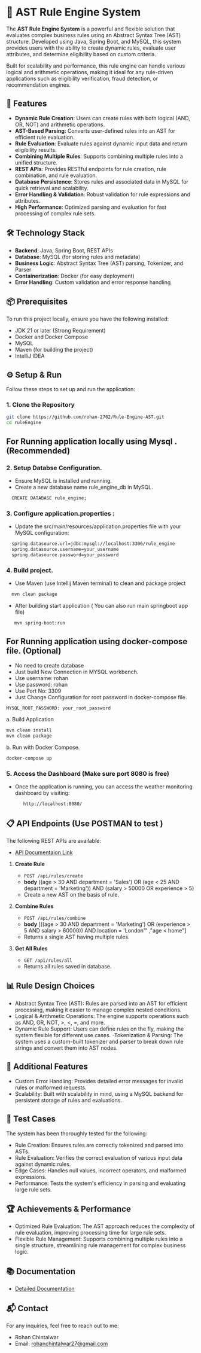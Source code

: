 # 🌟 AST Rule Engine System

The **AST Rule Engine System** is a powerful and flexible solution that evaluates complex business rules using an Abstract Syntax Tree (AST) structure. Developed using Java, Spring Boot, and MySQL, this system provides users with the ability to create dynamic rules, evaluate user attributes, and determine eligibility based on custom criteria. 

Built for scalability and performance, this rule engine can handle various logical and arithmetic operations, making it ideal for any rule-driven applications such as eligibility verification, fraud detection, or recommendation engines.

## 🚀 Features

- **Dynamic Rule Creation**: Users can create rules with both logical (AND, OR, NOT) and arithmetic operations.
- **AST-Based Parsing**: Converts user-defined rules into an AST for efficient rule evaluation.
- **Rule Evaluation**: Evaluate rules against dynamic input data and return eligibility results.
- **Combining Multiple Rules**: Supports combining multiple rules into a unified structure.
- **REST APIs**: Provides RESTful endpoints for rule creation, rule combination, and rule evaluation.
- **Database Persistence**: Stores rules and associated data in MySQL for quick retrieval and scalability.
- **Error Handling & Validation**: Robust validation for rule expressions and attributes.
- **High Performance**: Optimized parsing and evaluation for fast processing of complex rule sets.

## 🛠️ Technology Stack

- **Backend**: Java, Spring Boot, REST APIs
- **Database**: MySQL (for storing rules and metadata)
- **Business Logic**: Abstract Syntax Tree (AST) parsing, Tokenizer, and Parser
- **Containerization**: Docker (for easy deployment)
- **Error Handling**: Custom validation and error response handling

## 📦 Prerequisites

To run this project locally, ensure you have the following installed:

- JDK 21 or later (Strong Requirement)
- Docker and Docker Compose
- MySQL 
- Maven (for building the project)
- IntelliJ IDEA

## ⚙️ Setup & Run

Follow these steps to set up and run the application:

### 1. Clone the Repository
```bash
git clone https://github.com/rohan-2702/Rule-Engine-AST.git
cd ruleEngine
```

## For Running application locally using Mysql .(Recommended)
   
### 2. Setup Databse Configuration.
  - Ensure MySQL is installed and running.
  - Create a new database name rule_engine_db in MySQL.
  ```bash
    CREATE DATABASE rule_engine;
  ```
 ### 3. Configure application.properties :
   - Update the src/main/resources/application.properties file with your MySQL configuration:
   ```bash
     spring.datasource.url=jdbc:mysql://localhost:3306/rule_engine
     spring.datasource.username=your_username
     spring.datasource.password=your_password
   ```
### 4. Build project. 
  - Use Maven (use Intellij Maven terminal) to clean and package project
  ```bash
    mvn clean package
```
  - After building start application ( You can also run main springboot app file)
```bash
   mvn spring-boot:run
```

## For Running application using docker-compose file. (Optional)
- No need to create database 
- Just build  New Connection in MYSQL workbench. 
- Use username: rohan
- Use password: rohan
- Use Port No: 3309
- Just Change Configuration for root password in docker-compose file.
```bash
MYSQL_ROOT_PASSWORD: your_root_password
```
 a. Build Application
```bash
mvn clean install
mvn clean package
```
b. Run with Docker Compose.
```bash
docker-compose up
```

### 5. Access the Dashboard (Make sure port 8080 is free)
   - Once the application is running, you can access the weather monitoring dashboard by visiting:
     ```bash
        http://localhost:8080/
     ```
## 📋 API Endpoints (Use POSTMAN to test )
The following REST APIs are available:
- [API Documentaion Link]()
  
1. **Create Rule**
   - `POST /api/rules/create`
   - **body** ((age > 30 AND department = 'Sales') OR (age < 25 AND department = 'Marketing')) AND (salary > 50000 OR experience > 5)
   - Create a new AST on the basis of rule.

2. **Combine Rules**
   - `POST /api/rules/combine`
   - **body** [((age > 30 AND department = 'Marketing') OR (experience > 5 AND salary > 60000)) AND location = 'London'" ,"age < home"]
   - Returns a single AST having multiple rules.

3. **Get All Rules**
   - `GET /api/rules/all`
   - Returns all rules saved in database.
  
## 📊 Rule Design Choices
- Abstract Syntax Tree (AST): Rules are parsed into an AST for efficient processing, making it easier to manage complex nested conditions.
- Logical & Arithmetic Operations: The engine supports operations such as AND, OR, NOT, >, <, =, and more.
- Dynamic Rule Support: Users can define rules on the fly, making the system flexible for different use cases.
-Tokenization & Parsing: The system uses a custom-built tokenizer and parser to break down rule strings and convert them into AST nodes.

## 🚀 Additional Features
- Custom Error Handling: Provides detailed error messages for invalid rules or malformed requests.
- Scalability: Built with scalability in mind, using a MySQL backend for persistent storage of rules and evaluations.

## 🧪 Test Cases
The system has been thoroughly tested for the following:

- Rule Creation: Ensures rules are correctly tokenized and parsed into ASTs.
- Rule Evaluation: Verifies the correct evaluation of various input data against dynamic rules.
- Edge Cases: Handles null values, incorrect operators, and malformed expressions.
- Performance: Tests the system's efficiency in parsing and evaluating large rule sets.

## 🏆 Achievements & Performance
- Optimized Rule Evaluation: The AST approach reduces the complexity of rule evaluation, improving processing time for large rule sets.
- Flexible Rule Management: Supports combining multiple rules into a single structure, streamlining rule management for complex business logic.

## 📚 Documentation
- [Detailed Documentation](https://drive.google.com/file/d/17tYCxwLhVLe0T4L8AWZ5rqe1mjxxYNOn/view?usp=sharing)

## 📬 Contact
For any inquiries, feel free to reach out to me:

- Rohan Chintalwar
- Email: rohanchintalwar27@gmail.com
